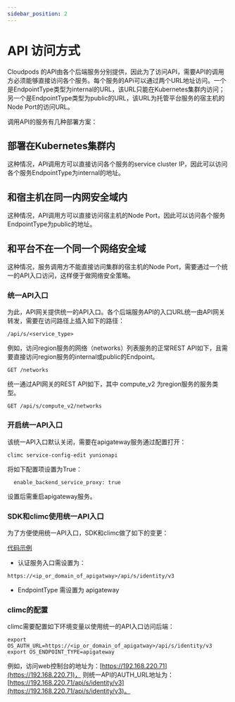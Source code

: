 ```yaml
---
sidebar_position: 2
---
```


# API 访问方式

Cloudpods 的API由各个后端服务分别提供，因此为了访问API，需要API的调用方必须能够直接访问各个服务。每个服务的APi可以通过两个URL地址访问。一个是EndpointType类型为internal的URL，该URL只能在Kubernetes集群内访问；另一个是EndpointType类型为public的URL，该URL为托管平台服务的宿主机的Node Port的访问URL。

调用API的服务有几种部署方案：

## 部署在Kubernetes集群内

这种情况，API调用方可以直接访问各个服务的service cluster IP，因此可以访问各个服务EndpointType为internal的地址。

## 和宿主机在同一内网安全域内

这种情况，API调用方可以直接访问宿主机的Node Port，因此可以访问各个服务EndpointType为public的地址。

## 和平台不在一个同一个网络安全域

这种情况，服务调用方不能直接访问集群的宿主机的Node Port，需要通过一个统一的API入口访问，这样便于做网络安全策略。

### 统一API入口

为此，API网关提供统一的API入口。各个后端服务API的入口URL统一由API网关转发，需要在访问路径上插入如下的路径：

```
/api/s/<service_type>
```

例如，访问region服务的网络（networks）列表服务的正常REST API如下，且需要直接访问region服务的internal或public的Endpoint。

```
GET /networks
```

统一通过API网关的REST API如下，其中 compute_v2 为region服务的服务类型。

```
GET /api/s/compute_v2/networks
```

### 开启统一API入口

该统一API入口默认关闭，需要在apigateway服务通过配置打开：

```
climc service-config-edit yunionapi
```

将如下配置项设置为True：

```
  enable_backend_service_proxy: true
```

设置后需重启apigateway服务。

### SDK和climc使用统一API入口

为了方便使用统一API入口，SDK和climc做了如下的变更：

[代码示例](https://github.com/yunionio/cloudpods/blob/be62b3e0495d687f0d7e45bc73df6a6abef5f8ac/pkg/mcclient/README.md?plain=1#L62)

* 认证服务入口需设置为：

```
https://<ip_or_domain_of_apigatway>/api/s/identity/v3
```

* EndpointType 需设置为 apigateway


### climc的配置

climc需要配置如下环境变量以使用统一的API入口访问后端：

```
export OS_AUTH_URL=https://<ip_or_domain_of_apigatway>/api/s/identity/v3
export OS_ENDPOINT_TYPE=apigateway
```

例如，访问web控制台的地址为：[https://192.168.220.71](https://192.168.220.71)， 则统一API的AUTH_URL地址为：[https://192.168.220.71/api/s/identity/v3](https://192.168.220.71/api/s/identity/v3)。

